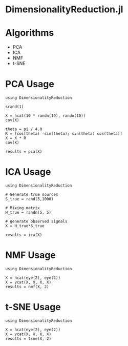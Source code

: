 DimensionalityReduction.jl
==========================

# Algorithms

* PCA
* ICA
* NMF
* t-SNE

# PCA Usage

	using DimensionalityReduction

	srand(1)

	X = hcat(10 * randn(10), randn(10))
	cov(X)

	theta = pi / 4.0
	R = [cos(theta) -sin(theta); sin(theta) cos(theta)]
	X = X * R
	cov(X)

	results = pca(X)

# ICA Usage
    using DimensionalityReduction

    # Generate true sources
    S_true = rand(5,1000)

    # Mixing matrix
    H_true = randn(5, 5)

    # generate observed signals
    X = H_true*S_true

    results = ica(X)

# NMF Usage

	using DimensionalityReduction

    X = hcat(eye(2), eye(2))
    X = vcat(X, X, X, X)
    results = nmf(X, 2)

# t-SNE Usage

    using DimensionalityReduction

    X = hcat(eye(2), eye(2))
    X = vcat(X, X, X, X)
    results = tsne(X, 2)
